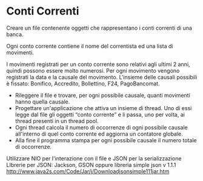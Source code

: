 # Conti Correnti
Creare un file contenente oggetti che rappresentano i conti correnti di una banca. 

Ogni conto corrente contiene il nome del correntista ed una lista di movimenti.

 I movimenti registrati per un conto corrente sono relativi agli ultimi 2 anni, quindi possono essere molto numerosi. Per ogni movimento vengono registrati la data e la causale del movimento. L'insieme delle causali possibili è fissato: Bonifico, Accredito, Bollettino, F24, PagoBancomat. 

- Rileggere il file e trovare, per ogni possibile causale, quanti movimenti hanno quella causale. 
- Progettare un'applicazione che attiva un insieme di thread. Uno di essi legge dal file gli oggetti “conto corrente” e li passa, uno per volta, ai thread presenti in un thread pool. 
- Ogni thread calcola il numero di occorrenze di ogni possibile causale all'interno di quel conto corrente ed aggiorna un contatore globale.
- Alla fine il programma stampa per ogni possibile causale il numero totale di occorrenze. 


Utilizzare NIO per l'interazione con il file e JSON per la serializzazione
LIbrerie per JSON: Jackson, GSON  oppure libreria simple json v 1.1.1 http://www.java2s.com/Code/Jar/j/Downloadjsonsimple111jar.htm

